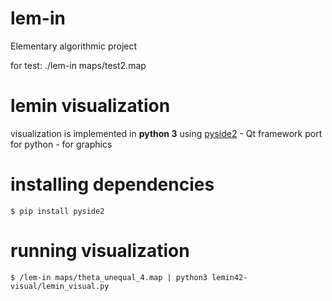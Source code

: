 # lem-in
Elementary algorithmic project

for test: ./lem-in maps/test2.map

# lemin visualization

visualization is implemented in __python 3__
using [pyside2](https://pypi.org/project/PySide2/) - Qt framework port for python - for graphics


# installing dependencies
```
$ pip install pyside2
```

# running visualization

```
$ /lem-in maps/theta_unequal_4.map | python3 lemin42-visual/lemin_visual.py
```
